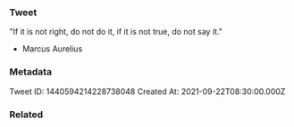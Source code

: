 ### Tweet
"If it is not right, do not do it, if it is not true, do not say it."

 - Marcus Aurelius

### Metadata
Tweet ID: 1440594214228738048
Created At: 2021-09-22T08:30:00.000Z

### Related

